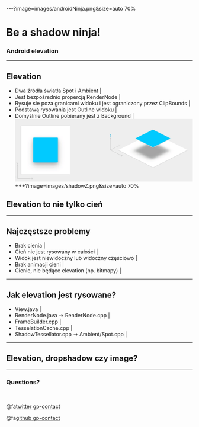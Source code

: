 ---?image=images/androidNinja.png&size=auto 70%
# Be a shadow ninja!

### Android elevation
---
## Elevation
- Dwa źródła światła Spot i Ambient |
- Jest bezpośrednio propercją RenderNode |
- Rysuje sie poza granicami widoku i jest ograniczony przez ClipBounds |
- Podstawą rysowania jest Outline widoku |
- Domyślnie Outline pobierany jest z Background |
![magic1](/images/shadowZ.png)
+++?image=images/shadowZ.png&size=auto 70%
## Elevation to nie tylko cień
---
## Najczęstsze problemy
- Brak cienia |
- Cień nie jest rysowany w całości |
- Widok jest niewidoczny lub widoczny częściowo |
- Brak animacji cieni |
- Cienie, nie będące elevation (np. bitmapy) |
---
## Jak elevation jest rysowane?
- View.java |
- RenderNode.java -> RenderNode.cpp |
- FrameBuilder.cpp |
- TesselationCache.cpp |
- ShadowTessellator.cpp -> Ambient/Spot.cpp |

---
## Elevation, dropshadow czy image?
---
### Questions?

<br>

@fa[twitter gp-contact](@wojciech_warwas)

@fa[github gp-contact](@obiwanzenobi)
